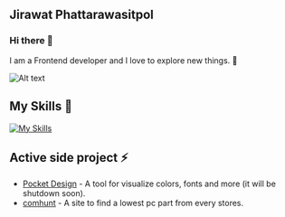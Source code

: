 ## Jirawat Phattarawasitpol

### Hi there 👋
I am a Frontend developer and I love to explore new things. 🏡

![Alt text](https://media.giphy.com/media/v1.Y2lkPTc5MGI3NjExajI1ajZzN3MxaHJudHVoNHZuNW5xZHZsa3U0MjV6dXVsc2ViNjd0MCZlcD12MV9pbnRlcm5hbF9naWZfYnlfaWQmY3Q9Zw/13FrpeVH09Zrb2/giphy.gif
)
## My Skills 🌟
[![My Skills](https://skillicons.dev/icons?i=html,css,js,ts,svelte,react,next,tailwind,vite,vscode,pnpm,figma,vercel,postman)](https://skillicons.dev)

## Active side project ⚡️
- [Pocket Design](https://pocket-design.vercel.app/) - A tool for visualize colors, fonts and more (it will be shutdown soon).
- [comhunt](https://comhunt.co/) - A site to find a lowest pc part from every stores.
